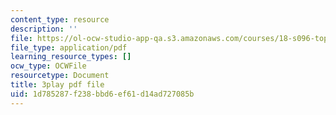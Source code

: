 ```yaml
---
content_type: resource
description: ''
file: https://ol-ocw-studio-app-qa.s3.amazonaws.com/courses/18-s096-topics-in-mathematics-with-applications-in-finance-fall-2013/1d785287f238bbd6ef61d14ad727085b_ywl3pq6yc54.pdf
file_type: application/pdf
learning_resource_types: []
ocw_type: OCWFile
resourcetype: Document
title: 3play pdf file
uid: 1d785287-f238-bbd6-ef61-d14ad727085b
---
```

